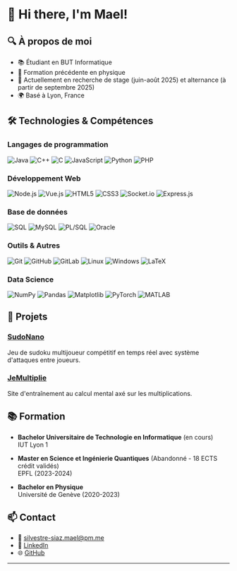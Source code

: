 # 👋 Hi there, I'm Mael!

## 🔍 À propos de moi
- 📚 Étudiant en BUT Informatique
- 🧪 Formation précédente en physique
- 🔭 Actuellement en recherche de stage (juin-août 2025) et alternance (à partir de septembre 2025)
- 🌍 Basé à Lyon, France

## 🛠️ Technologies & Compétences

### Langages de programmation
![Java](https://img.shields.io/badge/-Java-007396?style=flat-square&logo=java)
![C++](https://img.shields.io/badge/-C++-00599C?style=flat-square&logo=c%2B%2B)
![C](https://img.shields.io/badge/-C-A8B9CC?style=flat-square&logo=c&logoColor=white)
![JavaScript](https://img.shields.io/badge/-JavaScript-F7DF1E?style=flat-square&logo=javascript&logoColor=black)
![Python](https://img.shields.io/badge/-Python-3776AB?style=flat-square&logo=python&logoColor=white)
![PHP](https://img.shields.io/badge/-PHP-777BB4?style=flat-square&logo=php&logoColor=white)

### Développement Web
![Node.js](https://img.shields.io/badge/-Node.js-339933?style=flat-square&logo=node.js&logoColor=white)
![Vue.js](https://img.shields.io/badge/-Vue.js-4FC08D?style=flat-square&logo=vue.js&logoColor=white)
![HTML5](https://img.shields.io/badge/-HTML5-E34F26?style=flat-square&logo=html5&logoColor=white)
![CSS3](https://img.shields.io/badge/-CSS3-1572B6?style=flat-square&logo=css3)
![Socket.io](https://img.shields.io/badge/-Socket.io-010101?style=flat-square&logo=socket.io)
![Express.js](https://img.shields.io/badge/-Express.js-000000?style=flat-square&logo=express)

### Base de données
![SQL](https://img.shields.io/badge/-SQL-4479A1?style=flat-square&logo=mysql&logoColor=white)
![MySQL](https://img.shields.io/badge/-MySQL-4479A1?style=flat-square&logo=mysql&logoColor=white)
![PL/SQL](https://img.shields.io/badge/-PL%2FSQL-F80000?style=flat-square&logo=oracle&logoColor=white)
![Oracle](https://img.shields.io/badge/-Oracle-F80000?style=flat-square&logo=oracle&logoColor=white)

### Outils & Autres
![Git](https://img.shields.io/badge/-Git-F05032?style=flat-square&logo=git&logoColor=white)
![GitHub](https://img.shields.io/badge/-GitHub-181717?style=flat-square&logo=github)
![GitLab](https://img.shields.io/badge/-GitLab-FCA121?style=flat-square&logo=gitlab)
![Linux](https://img.shields.io/badge/-Linux-FCC624?style=flat-square&logo=linux&logoColor=black)
![Windows](https://img.shields.io/badge/-Windows-0078D6?style=flat-square&logo=windows)
![LaTeX](https://img.shields.io/badge/-LaTeX-008080?style=flat-square&logo=latex)

### Data Science
![NumPy](https://img.shields.io/badge/-NumPy-013243?style=flat-square&logo=numpy)
![Pandas](https://img.shields.io/badge/-Pandas-150458?style=flat-square&logo=pandas)
![Matplotlib](https://img.shields.io/badge/-Matplotlib-11557c?style=flat-square)
![PyTorch](https://img.shields.io/badge/-PyTorch-EE4C2C?style=flat-square&logo=pytorch&logoColor=white)
![MATLAB](https://img.shields.io/badge/-MATLAB-0076A8?style=flat-square&logo=mathworks)

## 🚀 Projets

### [SudoNano](https://forge.univ-lyon1.fr/sudonano/sudonano)
Jeu de sudoku multijoueur compétitif en temps réel avec système d'attaques entre joueurs.

### [JeMultiplie](https://github.com/mael-sil/JeMultiplie)
Site d'entraînement au calcul mental axé sur les multiplications.

## 📚 Formation

- **Bachelor Universitaire de Technologie en Informatique** (en cours)  
  IUT Lyon 1
  
- **Master en Science et Ingénierie Quantiques** (Abandonné - 18 ECTS crédit validés)  
  EPFL (2023-2024)
  
- **Bachelor en Physique**  
  Université de Genève (2020-2023)

## 📫 Contact

- 📧 [silvestre-siaz.mael@pm.me](mailto:silvestre-siaz.mael@pm.me)
- 💼 [LinkedIn](https://www.linkedin.com/in/mael-silvestre-siaz)
- 🌐 [GitHub](https://github.com/mael-sil)

---



<!---
mael-sil/mael-sil is a ✨ special ✨ repository because its `README.md` (this file) appears on your GitHub profile.
You can click the Preview link to take a look at your changes.
--->
